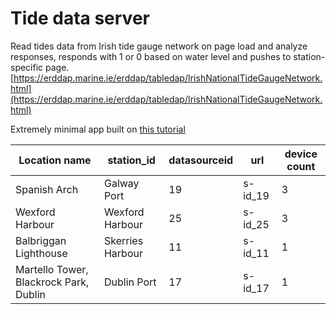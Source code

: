 # Tide data server
Read tides data from Irish tide gauge network on page load and analyze responses, responds with 1 or 0 based on water level and pushes to station-specific page. 
[https://erddap.marine.ie/erddap/tabledap/IrishNationalTideGaugeNetwork.html](https://erddap.marine.ie/erddap/tabledap/IrishNationalTideGaugeNetwork.html)

Extremely minimal app built on [this tutorial](https://freecontent.manning.com/building-a-simple-web-server-in-node-js/)


Location name | station_id | datasourceid | url | device count
-- | -- | -- | -- | --
Spanish Arch | Galway Port | 19 | s-id_19 | 3
Wexford Harbour | Wexford Harbour | 25 | s-id_25 | 3
Balbriggan Lighthouse | Skerries Harbour | 11 | s-id_11 | 1
Martello Tower, Blackrock Park, Dublin | Dublin Port | 17 | s-id_17 | 1